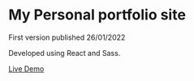 # My Personal portfolio site

First version published 26/01/2022

Developed using React and Sass.

[Live Demo](https://joao-lemos.netlify.app)
